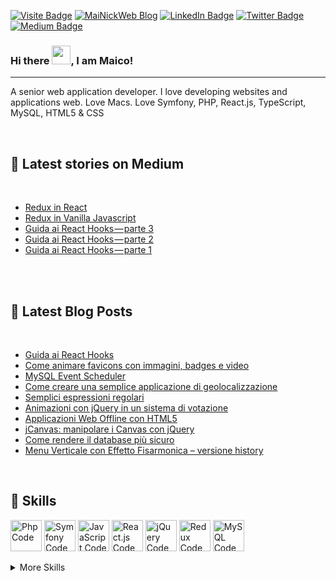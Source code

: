 <!--[![Il mio blog](./assets/profilo.png)](https://www.mainickweb.com)-->

[![Visite Badge](https://badges.pufler.dev/visits/MaiNick/MaiNick)](https://www.mainickweb.com)
[![MaiNickWeb Blog](https://img.shields.io/static/v1?label=MaiNickWeb&message=Blog&logoColor=white&color=1CA2F1)](https://dev.to/mainick)
[![LinkedIn Badge](https://img.shields.io/badge/LinkedIn-Profile-informational?style=flat&logo=linkedin&logoColor=white&color=0D76A8)](http://www.linkedin.com/in/maicoorazio/)
[![Twitter Badge](https://img.shields.io/badge/Twitter-Profile-informational?style=flat&logo=twitter&logoColor=white&color=1CA2F1)](http://twitter.com/mainick)
[![Medium Badge](https://img.shields.io/static/v1?label=Medium&message=profile&logoColor=white&color=1CA2F1)](https://medium.com/@mainick)


### Hi there <img src="https://raw.githubusercontent.com/MartinHeinz/MartinHeinz/master/wave.gif" width="30px">, I am Maico!

---

A senior web application developer. I love developing websites and applications web. Love Macs. Love Symfony, PHP, React.js, TypeScript, MySQL, HTML5 & CSS

<br>

## 📝 Latest stories on Medium

<br>

<!-- MEDIUM-STORIES:START -->
- [Redux in React](https://medium.com/webeetle/redux-in-react-8045db540c5?source=rss-6d7da3992557------2)
- [Redux in Vanilla Javascript](https://medium.com/webeetle/redux-in-vanilla-javascript-60394a936658?source=rss-6d7da3992557------2)
- [Guida ai React Hooks — parte 3](https://medium.com/webeetle/guida-ai-react-hooks-parte-3-8541657ff5d5?source=rss-6d7da3992557------2)
- [Guida ai React Hooks — parte 2](https://medium.com/webeetle/guida-ai-react-hooks-parte-2-c4cce979a65d?source=rss-6d7da3992557------2)
- [Guida ai React Hooks — parte 1](https://medium.com/webeetle/guida-ai-react-hooks-parte-1-510693ea60f8?source=rss-6d7da3992557------2)
<!-- MEDIUM-STORIES:END -->

<br>

<br>

## 📝 Latest Blog Posts

<br>

<!-- BLOG-POST-LIST:START -->
- [Guida ai React Hooks](https://www.mainickweb.com/guida-ai-react-hooks/)
- [Come animare favicons con immagini, badges e video](https://www.mainickweb.com/favicons-con-immagini-badges-e-video/)
- [MySQL Event Scheduler](https://www.mainickweb.com/mysql-event-scheduler/)
- [Come creare una semplice applicazione di geolocalizzazione](https://www.mainickweb.com/come-creare-una-semplice-applicazione-di-geolocalizzazione/)
- [Semplici espressioni regolari](https://www.mainickweb.com/semplici-espressioni-regolari/)
- [Animazioni con jQuery in un sistema di votazione](https://www.mainickweb.com/animazioni-con-jquery-in-un-sistema-di-votazione/)
- [Applicazioni Web Offline con HTML5](https://www.mainickweb.com/applicazioni-web-offline-con-html5/)
- [jCanvas: manipolare i Canvas con jQuery](https://www.mainickweb.com/jcanvas-manipolare-i-canvas-con-jquery/)
- [Come rendere il database più sicuro](https://www.mainickweb.com/come-rendere-il-database-pi-sicuro/)
- [Menu Verticale con Effetto Fisarmonica – versione history](https://www.mainickweb.com/menu-verticale-con-effetto-fisarmonica-versione-history/)
<!-- BLOG-POST-LIST:END -->

<br>

<!--
## 📌 Pinned Repositories

<br>

<a href="https://github.com/braydoncoyer/tailwindcss-v2-dark-mode-template">
  <img align="center" style="margin:1rem 0.5rem" src="https://github-readme-stats.vercel.app/api/pin/?username=braydoncoyer&repo=tailwindcss-v2-dark-mode-template&title_color=ffffff&text_color=c9cacc&icon_color=337ab7&bg_color=1A2B34" />
</a>

<br>

<a href="https://github.com/braydoncoyer/ng-limeade">
  <img align="center" style="margin:0.5rem" src="https://github-readme-stats.vercel.app/api/pin/?username=braydoncoyer&repo=ng-limeade&title_color=ffffff&text_color=c9cacc&icon_color=337ab7&bg_color=1A2B34" />
</a>

<a href="https://github.com/braydoncoyer/officeapi">
  <img align="center" style="margin:0.5rem" src="https://github-readme-stats.vercel.app/api/pin/?username=braydoncoyer&repo=officeapi&title_color=ffffff&text_color=c9cacc&icon_color=337ab7&bg_color=1A2B34" />
</a>

<br>
-->

## 💼 Skills
<img src="https://cdn.worldvectorlogo.com/logos/php-1.svg" alt="Php Code" width="50" height="50"/> <img src="https://cdn.worldvectorlogo.com/logos/symfony.svg" alt="Symfony Code" width="50" height="50"/> <img src="https://cdn.worldvectorlogo.com/logos/logo-javascript.svg" alt="JavaScript Code" width="50" height="50"/> <img src="https://cdn.worldvectorlogo.com/logos/react-2.svg" alt="React.js Code" width="50" height="50"/> <img src="https://cdn.worldvectorlogo.com/logos/jquery-2.svg" alt="jQuery Code" width="50" height="50"/> <img src="https://cdn.worldvectorlogo.com/logos/redux.svg" alt="Redux Code" width="50" height="50"/> <!--<img src="https://cdn.worldvectorlogo.com/logos/typescript.svg" alt="TypeScript Code" width="50" height="50"/>--> <img src="https://cdn.worldvectorlogo.com/logos/mysql-5.svg" alt="MySQL Code" width="50" height="50"/>


<!--
![](https://img.shields.io/badge/Code-Symfony-informational?style=flat&logo=symfony&logoColor=white&color=337ab7)
![](https://img.shields.io/badge/Code-Php-informational?style=flat&logo=php&logoColor=white&color=337ab7)
![](https://img.shields.io/badge/Code-JavaScript-informational?style=flat&logo=JavaScript&logoColor=white&color=337ab7)
![](https://img.shields.io/badge/Code-React-informational?style=flat&logo=react&logoColor=white&color=337ab7)
![](https://img.shields.io/badge/Code-jQuery-informational?style=flat&logo=jQuery&logoColor=white&color=337ab7)
![](https://img.shields.io/badge/Code-MySQL-informational?style=flat&logo=MySQL&logoColor=white&color=337ab7)
-->

<!--
![](https://img.shields.io/badge/Code-Redux-informational?style=flat&logo=Redux&logoColor=white&color=337ab7)
![](https://img.shields.io/badge/Code-TypeScript-informational?style=flat&logo=TypeScript&logoColor=white&color=337ab7)
![](https://img.shields.io/badge/Code-MongoDB-informational?style=flat&logo=MongoDB&logoColor=white&color=337ab7)
-->

<details>
<summary>More Skills</summary>
<br>

![](https://img.shields.io/badge/Style-CSS-informational?style=flat&logo=css3&logoColor=white&color=337ab7)
![](https://img.shields.io/badge/Style-Tailwind-informational?style=flat&logo=Tailwind-CSS&logoColor=white&color=337ab7)
![](https://img.shields.io/badge/Style-Stylus-informational?style=flat&logo=Stylus&logoColor=white&color=337ab7)
![](https://img.shields.io/badge/Tools-Docker-informational?style=flat&logo=docker&logoColor=white&color=337ab7)
![](https://img.shields.io/badge/Tools-NGINX-informational?style=flat&logo=nginx&logoColor=white&color=337ab7)
![](https://img.shields.io/badge/Tools-NPM-informational?style=flat&logo=npm&logoColor=white&color=337ab7)
![](https://img.shields.io/badge/Tools-Yarn-informational?style=flat&logo=yarn&logoColor=white&color=337ab7)
![](https://img.shields.io/badge/Tools-Postman-informational?style=flat&logo=Postman&logoColor=white&color=337ab7)
![](https://img.shields.io/badge/Tools-GitHub-informational?style=flat&logo=GitHub&logoColor=white&color=337ab7)
![](https://img.shields.io/badge/Tools-GitLab-informational?style=flat&logo=GitLab&logoColor=white&color=337ab7)
![](https://img.shields.io/badge/Tools-Bitbucket-informational?style=flat&logo=Bitbucket&logoColor=white&color=337ab7)
![](https://img.shields.io/badge/Tools-Jira-informational?style=flat&logo=Jira-Software&logoColor=white&color=337ab7)

</details>

<br>

<!--
<br>

## &#x1f4c8; GitHub Stats

<br>

<a href="https://github.com/MaiNick">
  <img align="center" style="margin:0.5rem" src="https://github-readme-stats.vercel.app/api/top-langs/?username=MaiNick&hide=html,css&title_color=ffffff&text_color=c9cacc&icon_color=337ab7&bg_color=1A2B34" />
</a>

<a href="https://github.com/MaiNick">
  <img align="center" style="margin:0.5rem" src="https://github-readme-stats.vercel.app/api?username=MaiNick&show_icons=true&line_height=27&count_private=true&title_color=ffffff&text_color=c9cacc&icon_color=4AB097&bg_color=1A2B34" alt="Martin's GitHub Stats" />
</a>

<br>
-->